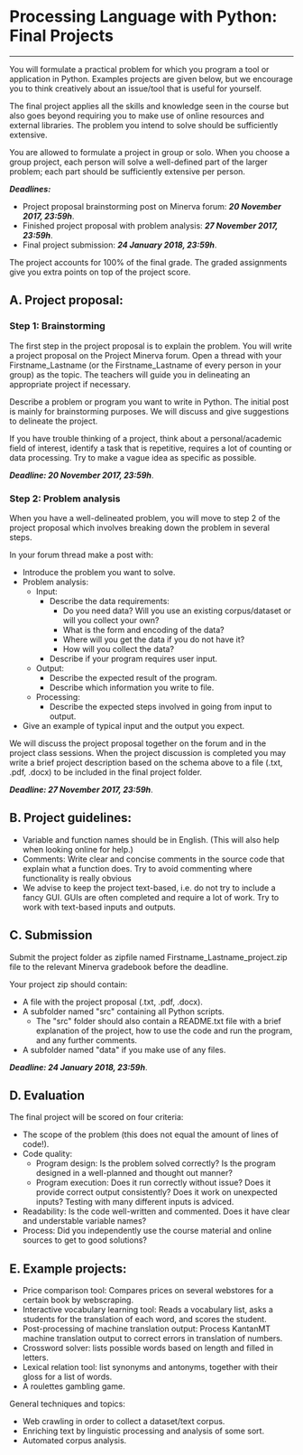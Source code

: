 # Processing Language with Python: Final Projects
---
You will formulate a practical problem for which you program a tool or application in Python. Examples projects are given below, but we encourage you to think creatively about an issue/tool that is useful for yourself.

The final project applies all the skills and knowledge seen in the course but also goes beyond requiring you to make use of online resources and external libraries. The problem you intend to solve should be sufficiently extensive.

You are allowed to formulate a project in group or solo. When you choose a group project, each person will solve a well-defined part of the larger problem; each part should be sufficiently extensive per person.

***Deadlines:***
- Project proposal brainstorming post on Minerva forum: ***20 November 2017, 23:59h***.
- Finished project proposal with problem analysis: ***27 November 2017, 23:59h***.
- Final project submission: ***24 January 2018, 23:59h***.

The project accounts for 100% of the final grade. The graded assignments give you extra points on top of the project score.

## A. Project proposal:
### Step 1: Brainstorming
The first step in the project proposal is to explain the problem. 
You will write a project proposal on the Project Minerva forum. Open a thread with your Firstname_Lastname (or the Firstname_Lastname of every person in your group) as the topic. The teachers will guide you in delineating an appropriate project if necessary.

Describe a problem or program you want to write in Python. The initial post is mainly for brainstorming purposes. We will discuss and give suggestions to delineate the project.

If you have trouble thinking of a project, think about a personal/academic field of interest, identify a task that is repetitive, requires a lot of counting or data processing. Try to make a vague idea as specific as possible.

***Deadline: 20 November 2017, 23:59h***.

### Step 2: Problem analysis
When you have a well-delineated problem, you will move to step 2 of the project proposal which involves breaking down the problem in several steps.

In your forum thread make a post with:
- Introduce the problem you want to solve.
- Problem analysis:
	- Input: 
		- Describe the data requirements: 
			- Do you need data? Will you use an existing corpus/dataset or will you collect your own?
			- What is the form and encoding of the data? 
			- Where will you get the data if you do not have it?
			- How will you collect the data?
		- Describe if your program requires user input.
	- Output:
		- Describe the expected result of the program.
		- Describe which information you write to file.
	- Processing:
		- Describe the expected steps involved in going from input to output.
- Give an example of typical input and the output you expect.

We will discuss the project proposal together on the forum and in the project class sessions. When the project discussion is completed you may write a brief project description based on the schema above to a file (.txt, .pdf, .docx) to be included in the final project folder.

***Deadline: 27 November 2017, 23:59h***.

## B. Project guidelines:
- Variable and function names should be in English. (This will also help when looking online for help.)
- Comments: Write clear and concise comments in the source code that explain what a function does. Try to avoid commenting where functionality is really obvious
- We advise to keep the project text-based, i.e. do not try to include a fancy GUI. GUIs are often completed and require a lot of work. Try to work with text-based inputs and outputs.

## C. Submission
Submit the project folder as zipfile named Firstname_Lastname_project.zip file to the relevant Minerva gradebook before the deadline.

Your project zip should contain:
- A file with the project proposal (.txt, .pdf, .docx).
- A subfolder named "src" containing all Python scripts.
	- The "src" folder should also contain a README.txt file with a brief explanation of the project, how to use the code and run the program, and any further comments.
- A subfolder named "data" if you make use of any files.

***Deadline: 24 January 2018, 23:59h***.

## D. Evaluation
The final project will be scored on four criteria:
- The scope of the problem (this does not equal the amount of lines of code!).
- Code quality:
	- Program design: Is the problem solved correctly? Is the program designed in a well-planned and thought out manner? 
	- Program execution: Does it run correctly without issue? Does it provide correct output consistently? Does it work on unexpected inputs? Testing with many different inputs is adviced.
- Readability: Is the code well-written and commented. Does it have clear and understable variable names?
- Process: Did you independently use the course material and online sources to get to good solutions?

## E. Example projects:
- Price comparison tool: Compares prices on several webstores for a certain book by webscraping.
- Interactive vocabulary learning tool: Reads a vocabulary list, asks a students for the translation of each word, and scores the student.
- Post-processing of machine translation output: Process KantanMT machine translation output to correct errors in translation of numbers.
- Crossword solver: lists possible words based on length and filled in letters.
- Lexical relation tool: list synonyms and antonyms, together with their gloss for a list of words.
- A roulettes gambling game.

General techniques and topics:
- Web crawling in order to collect a dataset/text corpus.
- Enriching text by linguistic processing and analysis of some sort.
- Automated corpus analysis.